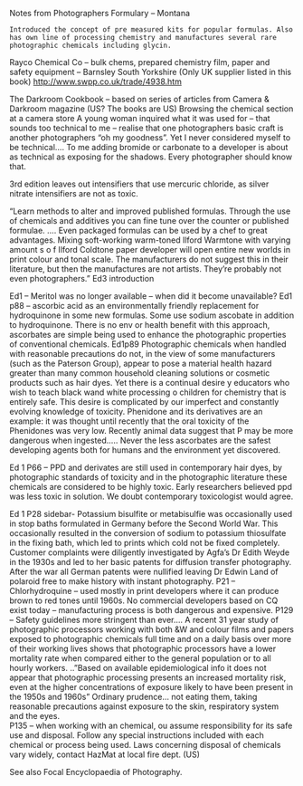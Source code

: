 Notes from Photographers Formulary – Montana 
	Introduced the concept of pre measured kits for popular formulas. Also has own line of processing chemistry and manufactures several rare photographic chemicals including glycin. Rayco Chemical Co – bulk chems, prepared chemistry film, paper and safety equipment – Barnsley South Yorkshire  (Only UK supplier listed in this book)   http://www.swpp.co.uk/trade/4938.htm The Darkroom Cookbook – based on series of articles from Camera & Darkroom magazine (US?  The books are US)	Browsing the chemical section at a camera store	A young woman inquired what it was used for – that sounds too technical to me – realise that one photographers basic craft is another photographers “oh my goodness”. Yet I never considered myself to be technical…. To me adding bromide or carbonate to a developer is about as technical as exposing for the shadows. Every photographer should know that.3rd edition leaves out intensifiers that use mercuric chloride, as silver nitrate intensifiers are not as toxic. “Learn methods to alter and improved published formulas. Through the use of chemicals and additives you can fine tune over the counter or published formulae. …. Even packaged formulas can be used by a chef to great advantages. Mixing soft-working warm-toned Ilford Warmtone with varying amount s o f Ilford Coldtone  paper developer will open entire new worlds in print colour and tonal scale. The manufacturers do not suggest this in their literature, but then the manufactures are not artists. They’re probably not even photographers.”  Ed3 introductionEd1 – Meritol was no longer available – when did it become unavailable?Ed1 p88 – ascorbic acid as an environmentally friendly replacement for hydroquinone in some new formulas. Some use sodium ascobate in addition to hydroquinone. There is no env or health benefit with this approach, ascorbates are simple being used to enhance the photographic properties of conventional chemicals. Ed1p89 Photographic chemicals when handled with reasonable precautions do not, in the view of some manufacturers (such as the Paterson Group), appear to pose a material health hazard greater than many common household cleaning solutions or cosmetic products such as hair dyes. Yet there is a continual desire y educators who wish to teach black wand white processing o children for chemistry that is entirely safe. This desire is complicated by our imperfect and constantly evolving knowledge of toxicity. Phenidone and its derivatives are an example: it was thought until recently that the oral toxicity of the Phenidones was very low. Recently animal data suggest that P may be more dangerous when ingested….. Never the less ascorbates are the safest developing agents both for humans and the environment yet discovered.Ed 1 P66 – PPD and derivates are still used in contemporary hair dyes, by photographic standards of toxicity and in the photographic literature these chemicals are considered to be highly toxic. Early researchers believed ppd was less toxic in solution. We doubt contemporary toxicologist would agree.Ed 1 P28 sidebar- Potassium bisulfite or metabisulfie was occasionally used in stop baths formulated in Germany before the Second World War. This occasionally resulted in the conversion of sodium to potassium thiosulfate in the fixing bath, which led to prints which cold not be fixed completely. Customer complaints were diligently investigated by Agfa’s Dr Edith Weyde in the 1930s and led to her basic patents for diffusion transfer photography. After the war all German patents were nullified leaving Dr Edwin Land of polaroid free to make history with instant photography. P21 – Chlorhydroquine – used mostly in print developers where it can produce brown to red tones until 1960s. No commercial developers based on CQ exist today – manufacturing process is both dangerous and expensive. P129 – Safety guidelines more stringent than ever…. A recent 31 year study of photographic processors working with both &W and colour films and papers exposed to photographic chemicals full time and on a daily basis over more of their working lives shows that photographic processors have a lower mortality rate when compared either to the general population or to all hourly workers. ..”Based on available epidemiological info it does not appear that photographic processing presents an increased mortality risk, even at the higher concentrations of exposure likely to have been present in the 1950s and 1960s” Ordinary prudence… not eating them, taking reasonable precautions against exposure to the skin, respiratory system and the eyes.  P135 – when working with an chemical, ou assume responsibility for its safe use and disposal. Follow any special instructions included with each chemical or process being used. Laws concerning disposal of chemicals vary widely, contact HazMat at local fire dept. (US)See also Focal Encyclopaedia of Photography.